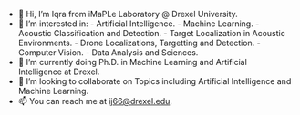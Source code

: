 - 👋 Hi, I’m Iqra from iMaPLe Laboratory @ Drexel University.
- 👀 I’m interested in:
         - Artificial Intelligence.
         - Machine Learning. 
         - Acoustic Classification and Detection.
         - Target Localization in Acoustic Environments.
         - Drone Localizations, Targetting and Detection.
         - Computer Vision.
         - Data Analysis and Sciences.
- 🌱 I’m currently doing Ph.D. in Machine Learning and Artificial Intelligence at Drexel.
- 💞️ I’m looking to collaborate on Topics including Artificial Intelligence and Machine Learning.
- 📫 You can reach me at ij66@drexel.edu.

<!---
iqraiMaPLe/iqraiMaPLe is a ✨ special ✨ repository because its `README.md` (this file) appears on your GitHub profile.
You can click the Preview link to take a look at your changes.
--->
